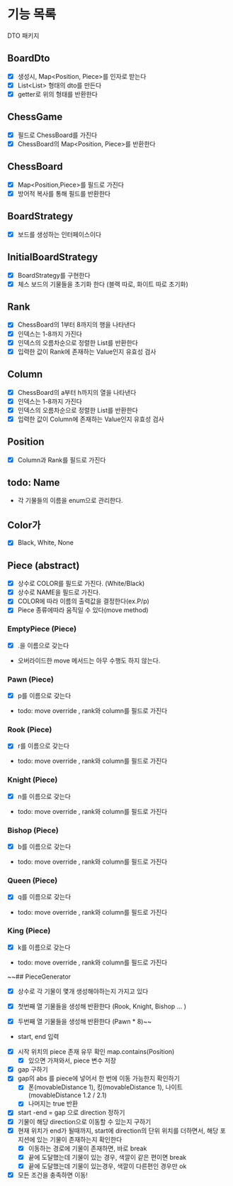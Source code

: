 # 기능 목록

DTO 패키지

## BoardDto

- [x] 생성시, Map<Position, Piece>를 인자로 받는다
- [x] List<List<string>> 형태의 dto를 만든다
- [x] getter로 위의 형태를 반환한다

## ChessGame

- [x] 필드로 ChessBoard를 가진다
- [x] ChessBoard의 Map<Position, Piece>를 반환한다

## ChessBoard

- [x] Map<Position,Piece>를 필드로 가진다
- [x] 방어적 복사를 통해 필드를 반환한다

## BoardStrategy

- [x] 보드를 생성하는 인터페이스이다

## InitialBoardStrategy

- [x] BoardStrategy를 구현한다
- [x] 체스 보드의 기물들을 초기화 한다 (블랙 따로, 화이트 따로 초기화)

## Rank

- [x] ChessBoard의 1부터 8까지의 행을 나타낸다
- [x] 인덱스는 1-8까지 가진다
- [x] 인덱스의 오름차순으로 정렬한 List<Rank>를 반환한다
- [x] 입력한 값이 Rank에 존재하는 Value인지 유효성 검사

## Column

- [x] ChessBoard의 a부터 h까지의 열을 나타낸다
- [x] 인덱스는 1-8까지 가진다
- [x] 인덱스의 오름차순으로 정렬한 List<Column>를 반환한다
- [x] 입력한 값이 Column에 존재하는 Value인지 유효성 검사

## Position

- [x] Column과 Rank를 필드로 가진다

## todo: Name

- 각 기물들의 이름을 enum으로 관리한다.

## Color가

- [x] Black, White, None

## Piece (abstract)

- [x] 상수로 COLOR를 필드로 가진다. (White/Black)
- [x] 상수로 NAME을 필드로 가진다.
- [x] COLOR에 따라 이름의 출력값을 결정한다(ex.P/p)
- [x] Piece 종류에따라 움직일 수 있다(move method)

### EmptyPiece (Piece)

- [x] .을 이름으로 갖는다
- 오버라이드한 move 메서드는 아무 수행도 하지 않는다.

### Pawn (Piece)

- [x] p를 이름으로 갖는다
- todo: move override , rank와 column를 필드로 가진다

### Rook (Piece)

- [x] r를 이름으로 갖는다
- todo: move override , rank와 column를 필드로 가진다

### Knight (Piece)

- [x] n를 이름으로 갖는다
- todo: move override , rank와 column를 필드로 가진다

### Bishop (Piece)

- [x] b를 이름으로 갖는다
- todo: move override , rank와 column를 필드로 가진다

### Queen (Piece)

- [x] q를 이름으로 갖는다
- todo: move override , rank와 column를 필드로 가진다

### King (Piece)

- [x] k를 이름으로 갖는다
- todo: move override , rank와 column를 필드로 가진다

~~## PieceGenerator

- [x] 상수로 각 기물이 몇개 생성해야하는지 가지고 있다
- [x] 첫번째 열 기물들을 생성해 반환한다 (Rook, Knight, Bishop ... )
- [x] 두번째 열 기물들을 생성해 반환한다 (Pawn * 8)~~


- start, end 입력
- [x] 시작 위치의 piece 존재 유무 확인 map.contains(Position)
    - [x] 있으면 가져와서, piece 변수 저장
- [x] gap 구하기
- [x] gap의 abs 를 piece에 넣어서 한 번에 이동 가능한지 확인하기
    - [x] 폰(movableDistance 1), 킹(movableDistance 1), 나이트(movableDistance 1.2 / 2.1)
    - [x] 나머지는 true 반환
- [x] start -end = gap 으로 direction 정하기
- [x] 기물이 해당 direction으로 이동할 수 있는지 구하기
- [x] 현재 위치가 end가 될때까지, start에 direction의 단위 위치를 더하면서, 해당 포지션에 있는 기물이 존재하는지 확인한다
    - [x] 이동하는 경로에 기물이 존재하면, 바로 break
    - [x] 끝에 도달했는데 기물이 있는 경우, 색깔이 같은 편이면 break
    - [x] 끝에 도달했는데 기물이 있는경우, 색깔이 다른편인 경우만 ok
- [x] 모든 조건을 충족하면 이동!
